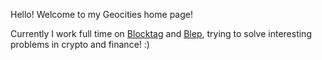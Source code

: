 Hello! Welcome to my Geocities home page!

Currently I work full time on [Blocktag](https://www.blocktag.com) and [Blep](https://www.blep.ai), trying to solve interesting problems in crypto and finance! :)
